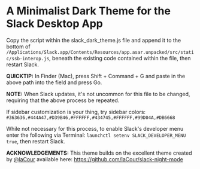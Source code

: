 

# A Minimalist Dark Theme for the Slack Desktop App

Copy the script within the slack_dark_theme.js file and append it to the bottom of `/Applications/Slack.app/Contents/Resources/app.asar.unpacked/src/static/ssb-interop.js`, beneath the existing code contained within the file, then restart Slack.

**QUICKTIP:** In Finder (Mac), press Shift + Command + G and paste in the above path into the field and press Go.

**NOTE:** When Slack updates, it's not uncommon for this file to be changed, requiring that the above process be repeated.

If sidebar customization is your thing, try sidebar colors: `#363636,#444A47,#D39B46,#FFFFFF,#434745,#FFFFFF,#99D04A,#DB6668`

While not necessary for this process, to enable Slack's developer menu enter the following via Terminal: `launchctl setenv SLACK_DEVELOPER_MENU true`, then restart Slack.

**ACKNOWLEDGEMENTS:**
This theme builds on the excellent theme created by [@laCour](https://github.com/laCour/) available here: https://github.com/laCour/slack-night-mode

